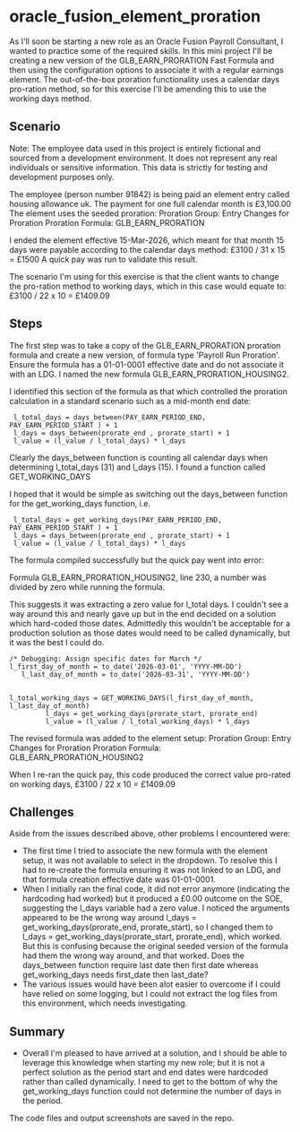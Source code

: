 # oracle_fusion_element_proration
As I'll soon be starting a new role as an Oracle Fusion Payroll Consultant, I wanted to practice some of the required skills. In this mini project
I'll be creating a new version of the GLB_EARN_PRORATION Fast Formula and then using the configuration options to associate it with a regular earnings element.
The out-of-the-box proration functionality uses a calendar days pro-ration method, so for this exercise I'll be amending this to use the working days method. 

## Scenario
Note: The employee data used in this project is entirely fictional and sourced from a development environment. It does not represent any real individuals or
sensitive information. This data is strictly for testing and development purposes only.

The employee (person number 91842) is being paid an element entry called housing allowance uk. The payment for one full calendar month is £3,100.00
The element uses the seeded proration:
Proration Group: Entry Changes for Proration
Proration Formula: GLB_EARN_PRORATION

I ended the element effective 15-Mar-2026, which meant for that month 15 days were payable according to the calendar days method: £3100 / 31 x 15 = £1500
A quick pay was run to validate this result. 

The scenario I'm using for this exercise is that the client wants to change the pro-ration method to working days, which in this case would equate to:
£3100 / 22 x 10 = £1409.09

## Steps
The first step was to take a copy of the GLB_EARN_PRORATION proration formula and create a new version, of formula type 'Payroll Run Proration'. Ensure the
formula has a 01-01-0001 effective date and do not associate it with an LDG. I named the new formula GLB_EARN_PRORATION_HOUSING2.

I identified this section of the formula as that which controlled the proration calculation in a standard scenario such as a mid-month end date:

```
 l_total_days = days_between(PAY_EARN_PERIOD_END, PAY_EARN_PERIOD_START ) + 1
 l_days = days_between(prorate_end , prorate_start) + 1
 l_value = (l_value / l_total_days) * l_days
 ```

Clearly the days_between function is counting all calendar days when determining l_total_days (31) and l_days (15).
I found a function called GET_WORKING_DAYS

I hoped that it would be simple as switching out the days_between function for the get_working_days function, i.e. 

```
 l_total_days = get_working_days(PAY_EARN_PERIOD_END, PAY_EARN_PERIOD_START ) + 1
 l_days = days_between(prorate_end , prorate_start) + 1
 l_value = (l_value / l_total_days) * l_days
```

The formula compiled successfully but the quick pay went into error:

Formula GLB_EARN_PRORATION_HOUSING2, line 230, a number was divided by zero while running the formula.

This suggests it was extracting a zero value for l_total days. I couldn't see a way around this and nearly gave up but in the end decided on a solution which
hard-coded those dates. Admittedly this wouldn't be acceptable for a production solution as those dates would need to be called dynamically, but it was the best I could do.  

```
/* Debugging: Assign specific dates for March */
l_first_day_of_month = to_date('2026-03-01', 'YYYY-MM-DD')
   l_last_day_of_month = to_date('2026-03-31', 'YYYY-MM-DD')


l_total_working_days = GET_WORKING_DAYS(l_first_day_of_month, l_last_day_of_month)
         l_days = get_working_days(prorate_start, prorate_end)
		 l_value = (l_value / l_total_working_days) * l_days
```

The revised formula was added to the element setup:
Proration Group: Entry Changes for Proration
Proration Formula: GLB_EARN_PRORATION_HOUSING2

When I re-ran the quick pay, this code produced the correct value pro-rated on working days, £3100 / 22 x 10 = £1409.09

## Challenges
Aside from the issues described above, other problems I encountered were: 
- The first time I tried to associate the new formula with the element setup, it was not available to select in the dropdown. To resolve this I had to re-create the formula ensuring it was not linked to an LDG, and that formula creation effective date was 01-01-0001.
- When I initially ran the final code, it did not error anymore (indicating the hardcoding had worked) but it produced a £0.00 outcome on the SOE, suggesting the l_days variable had a zero value. I noticed the arguments appeared to be the wrong way around l_days = get_working_days(prorate_end, prorate_start), so I changed them to l_days = get_working_days(prorate_start, prorate_end), which worked. But this is confusing because the original seeded version of the formula had them the wrong way around, and that worked. Does the days_between function require last date then first date whereas get_working_days needs first_date then last_date?
- The various issues would have been alot easier to overcome if I could have relied on some logging, but I could not extract the log files from this environment, which needs investigating. 

## Summary
- Overall I'm pleased to have arrived at a solution, and I should be able to leverage this knowledge when starting my new role; but it is not a perfect solution as the period start and end dates were hardcoded rather than called dynamically. I need to get to the bottom of why the get_working_days function could not determine the number of days in the period. 

The code files and output screenshots are saved in the repo. 